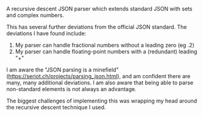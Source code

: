 A recursive descent JSON parser which extends standard JSON with sets and complex numbers.

This has several further deviations from the official JSON standard. The deviations I have found include:
  1. My parser can handle fractional numbers without a leading zero (eg .2)
  2. My parser can handle floating-point numbers with a (redundant) leading "+"

I am aware the "JSON parsing is a minefield" (https://seriot.ch/projects/parsing_json.html), and am confident there are many, many additional deviations. I am also aware that being able to parse non-standard elements is not always an advantage. 

The biggest challenges of implementing this was wrapping my head around the recursive descent technique I used.
